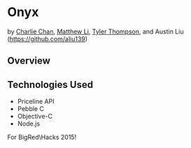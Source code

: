 # Onyx
by [Charlie Chan](https://github.com/charleycyx), [Matthew Li](https://github.com/MattLi96), [Tyler Thompson](https://github.com/ThompsonTyler), and Austin Liu (https://github.com/aliu139)

## Overview


## Technologies Used
* Priceline API
* Pebble C
* Objective-C
* Node.js

For BigRed\\Hacks 2015!
